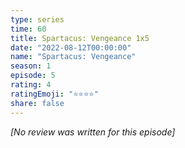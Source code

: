 ```yaml
---
type: series
time: 60
title: Spartacus: Vengeance 1x5
date: "2022-08-12T00:00:00"
name: "Spartacus: Vengeance"
season: 1
episode: 5
rating: 4
ratingEmoji: "⭐️⭐️⭐️⭐️"
share: false
---
```


_[No review was written for this episode]_
